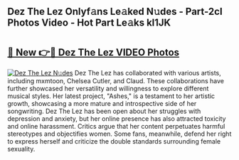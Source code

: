 ## Dez The Lez Onlyf𝚊ns Le𝚊ked N𝚞des - Part-2cI Photos Video - Hot Part Le𝚊ks kl1JK

# <h2><a href="http://ac210.deff.icu/?id=Dez+The+Lez">🔗 New 👉🔴 Dez The Lez VIDEO Photos</a></h2>

[![Dez The Lez N𝚞des](https://i.imgur.com/rIISA9y.gif)](http://ac210.deff.icu/?id=Dez+The+Lez)
Dez The Lez has collaborated with various artists, including mxmtoon, Chelsea Cutler, and Claud. These collaborations have further showcased her versatility and willingness to explore different musical styles. Her latest project, "Ashes," is a testament to her artistic growth, showcasing a more mature and introspective side of her songwriting. Dez The Lez has been open about her struggles with depression and anxiety, but her online presence has also attracted toxicity and online harassment. Critics argue that her content perpetuates harmful stereotypes and objectifies women. Some fans, meanwhile, defend her right to express herself and criticize the double standards surrounding female sexuality.
